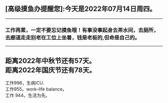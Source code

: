 ## [高级摸鱼办提醒您]:今天是2022年07月14日周四。
---
### 工作再累，一定不要忘记摸鱼哦！有事没事起身去茶水间，去厕所，去廊道走走别老在工位上坐着，钱是老板的,但命是自己的。
---
距离2022年中秋节还有57天。  
距离2022年国庆节还有78天。  
---
工作996，生病ICU.  
工作955，work–life balance。  
工作 944，生活为先。